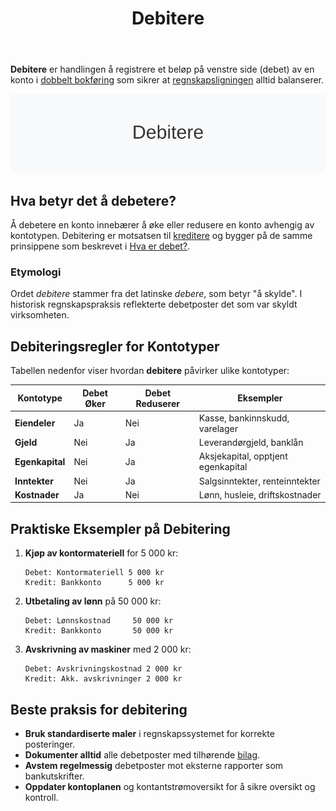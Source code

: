 ﻿---
title: "Debitere"
seoTitle: "Debitere"
description: '**Debitere** er handlingen å registrere et beløp på venstre side (debet) av en konto i [dobbelt bokføring](/blogs/regnskap/hva-er-dobbel-bokforing "Hva er D...'
---

**Debitere** er handlingen å registrere et beløp på venstre side (debet) av en konto i [dobbelt bokføring](/blogs/regnskap/hva-er-dobbel-bokforing "Hva er Dobbel Bokføring? Komplett Guide til Dobbelt Bokføringssystem") som sikrer at [regnskapsligningen](/blogs/regnskap/hva-er-regnskap "Hva er Regnskap? En Dybdeanalyse for Norge") alltid balanserer.

![Debitere](debitere-image.svg)

## Hva betyr det å debetere?

Å debetere en konto innebærer å øke eller redusere en konto avhengig av kontotypen. Debitering er motsatsen til [kreditere](/blogs/regnskap/hva-er-kreditere "Hva er Kreditere? En Komplett Guide til Kreditering i Regnskap og Kontering") og bygger på de samme prinsippene som beskrevet i [Hva er debet?](/blogs/regnskap/hva-er-debet "Hva er Debet i Regnskap? Komplett Guide til Debetposter og Bokføring").

### Etymologi

Ordet *debitere* stammer fra det latinske *debere*, som betyr "å skylde". I historisk regnskapspraksis reflekterte debetposter det som var skyldt virksomheten.

## Debiteringsregler for Kontotyper

Tabellen nedenfor viser hvordan **debitere** påvirker ulike kontotyper:

| Kontotype       | Debet Øker | Debet Reduserer | Eksempler                      |
|-----------------|------------|-----------------|--------------------------------|
| **Eiendeler**   | Ja         | Nei             | Kasse, bankinnskudd, varelager |
| **Gjeld**       | Nei        | Ja              | Leverandørgjeld, banklån       |
| **Egenkapital** | Nei        | Ja              | Aksjekapital, opptjent egenkapital |
| **Inntekter**   | Nei        | Ja              | Salgsinntekter, renteinntekter |
| **Kostnader**   | Ja         | Nei             | Lønn, husleie, driftskostnader |

## Praktiske Eksempler på Debitering

1. **Kjøp av kontormateriell** for 5 000 kr:
   ```
   Debet: Kontormateriell 5 000 kr
   Kredit: Bankkonto      5 000 kr
   ```
2. **Utbetaling av lønn** på 50 000 kr:
   ```
   Debet: Lønnskostnad     50 000 kr
   Kredit: Bankkonto       50 000 kr
   ```
3. **Avskrivning av maskiner** med 2 000 kr:
   ```
   Debet: Avskrivningskostnad 2 000 kr
   Kredit: Akk. avskrivninger 2 000 kr
   ```

## Beste praksis for debitering

* **Bruk standardiserte maler** i regnskapssystemet for korrekte posteringer.
* **Dokumenter alltid** alle debetposter med tilhørende [bilag](/blogs/regnskap/hva-er-bilag "Hva er Bilag i Regnskap? Komplett Guide til Regnskapsbilag og Dokumentasjon").
* **Avstem regelmessig** debetposter mot eksterne rapporter som bankutskrifter.
* **Oppdater kontoplanen** og kontantstrømoversikt for å sikre oversikt og kontroll.











